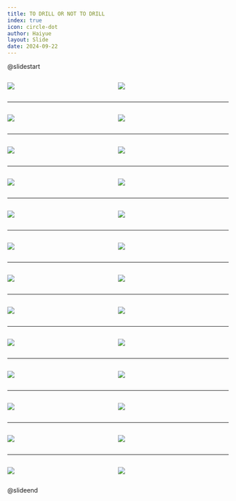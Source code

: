 ```yaml
---
title: TO DRILL OR NOT TO DRILL
index: true
icon: circle-dot
author: Haiyue
layout: Slide
date: 2024-09-22
---
```

 
@slidestart

<div style="display:flex">
<div style="flex:1">

![](https://raw.githubusercontent.com/yclord/reading/refs/heads/master/english/Level-W/TO%20DRILL%20OR%20NOT%20TO%20DRILL/001.webp)
</div>
<div style="flex:1">

![](https://raw.githubusercontent.com/yclord/reading/refs/heads/master/english/Level-W/TO%20DRILL%20OR%20NOT%20TO%20DRILL/002.webp)
</div>
</div>

---

<div style="display:flex">
<div style="flex:1">

![](https://raw.githubusercontent.com/yclord/reading/refs/heads/master/english/Level-W/TO%20DRILL%20OR%20NOT%20TO%20DRILL/003.webp)
</div>
<div style="flex:1">

![](https://raw.githubusercontent.com/yclord/reading/refs/heads/master/english/Level-W/TO%20DRILL%20OR%20NOT%20TO%20DRILL/004.webp)
</div>
</div>

---

<div style="display:flex">
<div style="flex:1">

![](https://raw.githubusercontent.com/yclord/reading/refs/heads/master/english/Level-W/TO%20DRILL%20OR%20NOT%20TO%20DRILL/005.webp)
</div>
<div style="flex:1">

![](https://raw.githubusercontent.com/yclord/reading/refs/heads/master/english/Level-W/TO%20DRILL%20OR%20NOT%20TO%20DRILL/006.webp)
</div>
</div>

---

<div style="display:flex">
<div style="flex:1">

![](https://raw.githubusercontent.com/yclord/reading/refs/heads/master/english/Level-W/TO%20DRILL%20OR%20NOT%20TO%20DRILL/007.webp)
</div>
<div style="flex:1">

![](https://raw.githubusercontent.com/yclord/reading/refs/heads/master/english/Level-W/TO%20DRILL%20OR%20NOT%20TO%20DRILL/008.webp)
</div>
</div>

---

<div style="display:flex">
<div style="flex:1">

![](https://raw.githubusercontent.com/yclord/reading/refs/heads/master/english/Level-W/TO%20DRILL%20OR%20NOT%20TO%20DRILL/009.webp)
</div>
<div style="flex:1">

![](https://raw.githubusercontent.com/yclord/reading/refs/heads/master/english/Level-W/TO%20DRILL%20OR%20NOT%20TO%20DRILL/010.webp)
</div>
</div>

---

<div style="display:flex">
<div style="flex:1">

![](https://raw.githubusercontent.com/yclord/reading/refs/heads/master/english/Level-W/TO%20DRILL%20OR%20NOT%20TO%20DRILL/011.webp)
</div>
<div style="flex:1">

![](https://raw.githubusercontent.com/yclord/reading/refs/heads/master/english/Level-W/TO%20DRILL%20OR%20NOT%20TO%20DRILL/012.webp)
</div>
</div>

---

<div style="display:flex">
<div style="flex:1">

![](https://raw.githubusercontent.com/yclord/reading/refs/heads/master/english/Level-W/TO%20DRILL%20OR%20NOT%20TO%20DRILL/013.webp)
</div>
<div style="flex:1">

![](https://raw.githubusercontent.com/yclord/reading/refs/heads/master/english/Level-W/TO%20DRILL%20OR%20NOT%20TO%20DRILL/014.webp)
</div>
</div>

---

<div style="display:flex">
<div style="flex:1">

![](https://raw.githubusercontent.com/yclord/reading/refs/heads/master/english/Level-W/TO%20DRILL%20OR%20NOT%20TO%20DRILL/015.webp)
</div>
<div style="flex:1">

![](https://raw.githubusercontent.com/yclord/reading/refs/heads/master/english/Level-W/TO%20DRILL%20OR%20NOT%20TO%20DRILL/016.webp)
</div>
</div>

---

<div style="display:flex">
<div style="flex:1">

![](https://raw.githubusercontent.com/yclord/reading/refs/heads/master/english/Level-W/TO%20DRILL%20OR%20NOT%20TO%20DRILL/017.webp)
</div>
<div style="flex:1">

![](https://raw.githubusercontent.com/yclord/reading/refs/heads/master/english/Level-W/TO%20DRILL%20OR%20NOT%20TO%20DRILL/018.webp)
</div>
</div>

---

<div style="display:flex">
<div style="flex:1">

![](https://raw.githubusercontent.com/yclord/reading/refs/heads/master/english/Level-W/TO%20DRILL%20OR%20NOT%20TO%20DRILL/019.webp)
</div>
<div style="flex:1">

![](https://raw.githubusercontent.com/yclord/reading/refs/heads/master/english/Level-W/TO%20DRILL%20OR%20NOT%20TO%20DRILL/020.webp)
</div>
</div>

---

<div style="display:flex">
<div style="flex:1">

![](https://raw.githubusercontent.com/yclord/reading/refs/heads/master/english/Level-W/TO%20DRILL%20OR%20NOT%20TO%20DRILL/021.webp)
</div>
<div style="flex:1">

![](https://raw.githubusercontent.com/yclord/reading/refs/heads/master/english/Level-W/TO%20DRILL%20OR%20NOT%20TO%20DRILL/022.webp)
</div>
</div>

---

<div style="display:flex">
<div style="flex:1">

![](https://raw.githubusercontent.com/yclord/reading/refs/heads/master/english/Level-W/TO%20DRILL%20OR%20NOT%20TO%20DRILL/023.webp)
</div>
<div style="flex:1">

![](https://raw.githubusercontent.com/yclord/reading/refs/heads/master/english/Level-W/TO%20DRILL%20OR%20NOT%20TO%20DRILL/024.webp)
</div>
</div>

---

<div style="display:flex">
<div style="flex:1">

![](https://raw.githubusercontent.com/yclord/reading/refs/heads/master/english/Level-W/TO%20DRILL%20OR%20NOT%20TO%20DRILL/025.webp)
</div>
<div style="flex:1">

![](https://raw.githubusercontent.com/yclord/reading/refs/heads/master/english/Level-W/TO%20DRILL%20OR%20NOT%20TO%20DRILL/026.webp)
</div>
</div>

@slideend